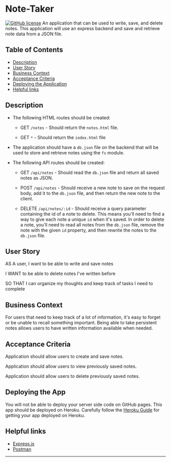 # Note-Taker
[![GitHub license](https://img.shields.io/badge/licence-BSD3.0-green)](https://github.com/mauricechouam/Note-Taker)
An application that can be used to write, save, and delete notes. This application will use an express backend and save and retrieve note data from a JSON file.
## Table of Contents ##
  * [Description](#Description)
  * [User Story](#User_Story)
  * [Business Context](#Business_Context)
  * [Acceptance Criteria](#Acceptance_Criteria)
  * [Deploying the Application](#Deploying_the_Application)
  * [Helpful links](#Helpful_links)


## Description

* The following HTML routes should be created:

  * GET `/notes` - Should return the `notes.html` file.

  * GET `*` - Should return the `index.html` file

* The application should have a `db.json` file on the backend that will be used to store and retrieve notes using the `fs` module.

* The following API routes should be created:

  * GET `/api/notes` - Should read the `db.json` file and return all saved notes as JSON.

  * POST `/api/notes` - Should receive a new note to save on the request body, add it to the `db.json` file, and then return the new note to the client.

  * DELETE `/api/notes/:id` - Should receive a query parameter containing the id of a note to delete. This means you'll need to find a way to give each note a unique `id` when it's saved. In order to delete a note, you'll need to read all notes from the `db.json` file, remove the note with the given `id` property, and then rewrite the notes to the `db.json` file.

## User Story

AS A user, I want to be able to write and save notes

I WANT to be able to delete notes I've written before

SO THAT I can organize my thoughts and keep track of tasks I need to complete

## Business Context

For users that need to keep track of a lot of information, it's easy to forget or be unable to recall something important. Being able to take persistent notes allows users to have written information available when needed.

## Acceptance Criteria

Application should allow users to create and save notes.

Application should allow users to view previously saved notes.

Application should allow users to delete previously saved notes.

## Deploying the App

You will not be able to deploy your server side code on GitHub pages. This app should be deployed on Heroku. Carefully follow the [Heroku Guide](../04-Supplemental/HerokuGuide.md) for getting your app deployed on Heroku.

## Helpful links

* [Express.js](https://expressjs.com/)
* [Postman](https://www.getpostman.com/)

- - -



